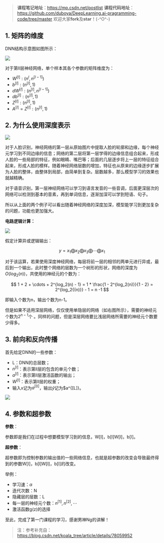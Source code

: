 >**课程笔记地址**：https://mp.csdn.net/postlist
**课程代码地址**：https://github.com/duboya/DeepLearning.ai-pragramming-code/tree/master
欢迎大家**fork**及**star**！(-^O^-)

## 1. 矩阵的维度
DNN结构示意图如图所示：

![](https://raw.githubusercontent.com/duboya/DeepLearning.ai-pragramming-code/master/Note_image/3.1.png)

对于第ll层神经网络，单个样本其各个参数的矩阵维度为：

- $W^{[l]}: (n^{l}, n^{[l-1]})$
- $b^{[l]}: (n^{[l]}, 1)$
- $dW^{[l]}: (n^{[l]}, n^{[l-1]})$
- $db^{[l]}: (n^{[l]}, 1)$
- $Z^{[l]}: (n^{[l]}, 1)$
- $A^{[l]} = Z^{[l]}: (n^{[l]}, 1)$

## 2. 为什么使用深度表示

![](https://raw.githubusercontent.com/duboya/DeepLearning.ai-pragramming-code/master/Note_image/3.2.png)

对于人脸识别，神经网络的第一层从原始图片中提取人脸的轮廓和边缘，每个神经元学习到不同边缘的信息；网络的第二层将第一层学得的边缘信息组合起来，形成人脸的一些局部的特征，例如眼睛、嘴巴等；后面的几层逐步将上一层的特征组合起来，形成人脸的模样。随着神经网络层数的增加，特征也从原来的边缘逐步扩展为人脸的整体，由整体到局部，由简单到复杂。层数越多，那么模型学习的效果也就越精确。

对于语音识别，第一层神经网络可以学习到语言发音的一些音调，后面更深层次的网络可以检测到基本的音素，再到单词信息，逐渐加深可以学到短语、句子。

所以从上面的两个例子可以看出随着神经网络的深度加深，模型能学习到更加复杂的问题，功能也更加强大。

**电路逻辑计算：**

![](https://raw.githubusercontent.com/duboya/DeepLearning.ai-pragramming-code/master/Note_image/3.3.png)


假定计算异或逻辑输出：

$$
y = x_{1} \bigoplus x_{2} \bigoplus x_{3} \bigoplus \cdots \bigoplus x_{1}
$$


对于该运算，若果使用深度神经网络，每层将前一层的相邻的两单元进行异或，最后到一个输出，此时整个网络的层数为一个树形的形状，网络的深度为$O(log_2(n))$，共使用的神经元的个数为：


$$
1 + 2 + \cdots + 2^{log_2(n) - 1} = 1 * \frac{1 - 2^{log_2(n)}}{1 - 2} = 2^{log_2{(n)}} - 1 = n -1
$$


即输入个数为n，输出个数为n-1。

但是如果不适用深层网络，仅仅使用单隐层的网络（如右图所示），需要的神经元个数为$2^{n-1}$个 。同样的问题，但是深层网络要比浅层网络所需要的神经元个数要少得多。


## 3. 前向和反向传播
首先给定DNN的一些参数：

- L：DNN的总层数；
- $n^{[l]}$：表示第ll层的包含的单元个数；
- $a^{[l]}$：表示第ll层激活函数的输出；
- $W^{[l]}$：表示第ll层的权重；
- 输入x记为$a^{[0]}$，输出$\hat{y}$记为$a^{[L]}。


![](https://raw.githubusercontent.com/duboya/DeepLearning.ai-pragramming-code/master/Note_image/3.4.png)


## 4. 参数和超参数
**参数**：

参数即是我们在过程中想要模型学习到的信息，W[l]，b[l]W[l]，b[l]。

**超参数**：

超参数即为控制参数的输出值的一些网络信息，也就是超参数的改变会导致最终得到的参数W[l]，b[l]W[l]，b[l]的改变。


举例：

- 学习速：$\alpha$
- 迭代次数：N
- 隐藏层的层数：L
- 每一层的神经元个数：$n^{[1]}, n^{[2]}, \cdots$
- 激活函数g(z)的选择


至此，完成了第一门课程的学习，感谢男神Ng的讲解！

>注：参考补充自： 
https://blog.csdn.net/koala_tree/article/details/78059952